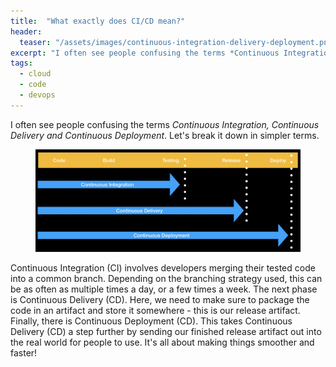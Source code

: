 ```yaml
---
title:  "What exactly does CI/CD mean?"
header:
  teaser: "/assets/images/continuous-integration-delivery-deployment.png"
excerpt: "I often see people confusing the terms *Continuous Integration, Continuous Delivery and Continuous Deployment*.  Let's break it down in simpler terms."
tags:
  - cloud
  - code
  - devops
---
```



I often see people confusing the terms *Continuous Integration, Continuous Delivery and Continuous Deployment*.  Let's break it down in simpler terms.

<figure>
    <a href="/assets/images/continuous-integration-delivery-deployment.png"><img src="/assets/images/continuous-integration-delivery-deployment.png"></a>
</figure>

Continuous Integration (CI) involves developers merging their tested code into a common branch.  Depending on the branching strategy used, this can be as often as multiple times a day, or a few times a week.  The next phase is Continuous Delivery (CD).  Here, we need to make sure to package the code in an artifact and store it somewhere - this is our release artifact.  Finally, there is Continuous Deployment (CD).  This takes Continuous Delivery (CD) a step further by sending our finished release artifact out into the real world for people to use. It's all about making things smoother and faster! 
